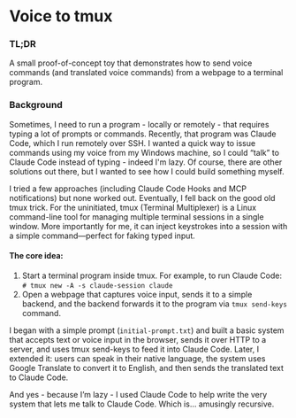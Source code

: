 # Voice to tmux

### TL;DR
A small proof-of-concept toy that demonstrates how to send voice commands (and translated voice commands) from a webpage to a terminal program.

### Background
Sometimes, I need to run a program - locally or remotely - that requires typing a lot of prompts or commands.
Recently, that program was Claude Code, which I run remotely over SSH. I wanted a quick way to issue commands using my voice from my Windows machine, so I could “talk” to Claude Code instead of typing - indeed I'm lazy.
Of course, there are other solutions out there, but I wanted to see how I could build something myself.

I tried a few approaches (including Claude Code Hooks and MCP notifications) but none worked out. Eventually, I fell back on the good old tmux trick.
For the uninitiated, tmux (Terminal Multiplexer) is a Linux command-line tool for managing multiple terminal sessions in a single window. More importantly for me, it can inject keystrokes into a session with a simple command—perfect for faking typed input.

#### The core idea:

1. Start a terminal program inside tmux. For example, to run Claude Code:
```# tmux new -A -s claude-session claude```
2.  Open a webpage that captures voice input, sends it to a simple backend, and the backend forwards it to the program via `tmux send-keys` command.

I began with a simple prompt (`initial-prompt.txt`) and built a basic system that accepts text or voice input in the browser, sends it over HTTP to a server, and uses tmux send-keys to feed it into Claude Code.
Later, I extended it: users can speak in their native language, the system uses Google Translate to convert it to English, and then sends the translated text to Claude Code.

And yes - because I’m lazy - I used Claude Code to help write the very system that lets me talk to Claude Code. Which is… amusingly recursive.
